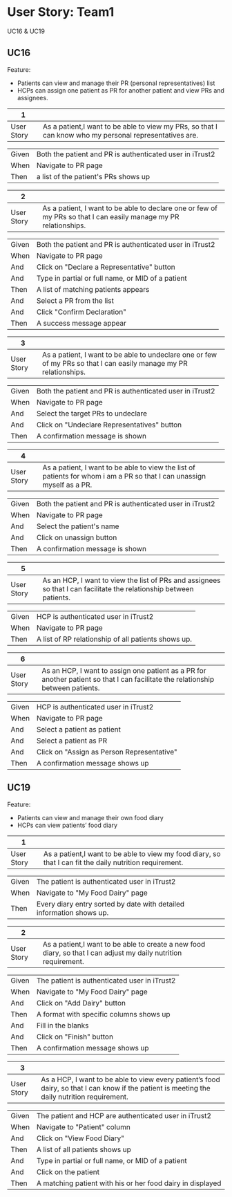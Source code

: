 # User Story: Team1

UC16 & UC19

## UC16

Feature:

- Patients can view and manage their PR (personal representatives) list
- HCPs can assign one patient as PR for another patient and view PRs and assignees.

| 1          |                                                                                                        |
| ---------- | ------------------------------------------------------------------------------------------------------ |
| User Story | As a patient,I want to be able to view my PRs, so that I can know who my personal representatives are. |

|       |                                                          |
| ----- | -------------------------------------------------------- |
| Given | Both the patient and PR is authenticated user in iTrust2 |
| When  | Navigate to PR page                                      |
| Then  | a list of the patient's PRs shows up                     |

| 2          |                                                                                                                  |
| ---------- | ---------------------------------------------------------------------------------------------------------------- |
| User Story | As a patient, I want to be able to declare one or few of my PRs so that I can easily manage my PR relationships. |

|       |                                                          |
| ----- | -------------------------------------------------------- |
| Given | Both the patient and PR is authenticated user in iTrust2 |
| When  | Navigate to PR page                                      |
| And   | Click on "Declare a Representative" button               |
| And   | Type in partial or full name, or MID of a patient        |
| Then  | A list of matching patients appears                      |
| And   | Select a PR from the list                                |
| And   | Click "Confirm Declaration"                              |
| Then  | A success message appear                                 |

| 3          |                                                                                                                    |
| ---------- | ------------------------------------------------------------------------------------------------------------------ |
| User Story | As a patient, I want to be able to undeclare one or few of my PRs so that I can easily manage my PR relationships. |

|       |                                                          |
| ----- | -------------------------------------------------------- |
| Given | Both the patient and PR is authenticated user in iTrust2 |
| When  | Navigate to PR page                                      |
| And   | Select the target PRs to undeclare                       |
| And   | Click on "Undeclare Representatives" button              |
| Then  | A confirmation message is shown                          |

| 4          |                                                                                                                        |
| ---------- | ---------------------------------------------------------------------------------------------------------------------- |
| User Story | As a patient, I want to be able to view the list of patients for whom i am a PR so that I can unassign myself as a PR. |

|       |                                                          |
| ----- | -------------------------------------------------------- |
| Given | Both the patient and PR is authenticated user in iTrust2 |
| When  | Navigate to PR page                                      |
| And   | Select the patient's name                                |
| And   | Click on unassign button                                 |
| Then  | A confirmation message is shown                          |

| 5          |                                                                                                                     |
| ---------- | ------------------------------------------------------------------------------------------------------------------- |
| User Story | As an HCP, I want to view the list of PRs and assignees so that I can facilitate the relationship between patients. |

|       |                                                     |
| ----- | --------------------------------------------------- |
| Given | HCP is authenticated user in iTrust2                |
| When  | Navigate to PR page                                 |
| Then  | A list of RP relationship of all patients shows up. |

| 6          |                                                                                                                                 |
| ---------- | ------------------------------------------------------------------------------------------------------------------------------- |
| User Story | As an HCP, I want to assign one patient as a PR for another patient so that I can facilitate the relationship between patients. |

|       |                                            |
| ----- | ------------------------------------------ |
| Given | HCP is authenticated user in iTrust2       |
| When  | Navigate to PR page                        |
| And   | Select a patient as patient                |
| And   | Select a patient as PR                     |
| And   | Click on "Assign as Person Representative" |
| Then  | A confirmation message shows up            |

## UC19

Feature:

- Patients can view and manage their own food diary
- HCPs can view patients’ food diary

| 1          |                                                                                                          |
| ---------- | -------------------------------------------------------------------------------------------------------- |
| User Story | As a patient,I want to be able to view my food diary, so that I can fit the daily nutrition requirement. |

|       |                                                                      |
| ----- | -------------------------------------------------------------------- |
| Given | The patient is authenticated user in iTrust2                         |
| When  | Navigate to "My Food Dairy" page                                     |
| Then  | Every diary entry sorted by date with detailed information shows up. |

| 2          |                                                                                                                 |
| ---------- | --------------------------------------------------------------------------------------------------------------- |
| User Story | As a patient,I want to be able to create a new food diary, so that I can adjust my daily nutrition requirement. |

|       |                                              |
| ----- | -------------------------------------------- |
| Given | The patient is authenticated user in iTrust2 |
| When  | Navigate to "My Food Dairy" page             |
| And   | Click on "Add Dairy" button                  |
| Then  | A format with specific columns shows up      |
| And   | Fill in the blanks                           |
| And   | Click on "Finish" button                     |
| Then  | A confirmation message shows up              |

| 3          |                                                                                                                                               |
| ---------- | --------------------------------------------------------------------------------------------------------------------------------------------- |
| User Story | As a HCP, I want to be able to view every patient’s food dairy, so that I can know if the patient is meeting the daily nutrition requirement. |

|       |                                                            |
| ----- | ---------------------------------------------------------- |
| Given | The patient and HCP are authenticated user in iTrust2      |
| When  | Navigate to "Patient" column                               |
| And   | Click on "View Food Diary"                                 |
| Then  | A list of all patients shows up                            |
| And   | Type in partial or full name, or MID of a patient          |
| And   | Click on the patient                                       |
| Then  | A matching patient with his or her food dairy in displayed |
